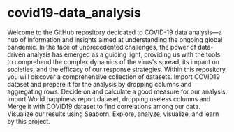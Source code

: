 # covid19-data_analysis
Welcome to the GitHub repository dedicated to COVID-19 data analysis—a hub of information and insights aimed at understanding the ongoing global pandemic. In the face of unprecedented challenges, the power of data-driven analysis has emerged as a guiding light, providing us with the tools to comprehend the complex dynamics of the virus's spread, its impact on societies, and the efficacy of our response strategies.
Within this repository, you will discover a comprehensive collection of datasets.
Import COVID19 dataset and prepare it for the analysis by dropping columns and aggregating rows.
Decide on and calculate a good measure for our analysis.
Import World happiness report dataset, dropping useless columns and Merge it with COVID19 dataset to find correlations among our data.
Visualize our results using Seaborn.
Explore, analyze, visualize, and learn  by this project.
